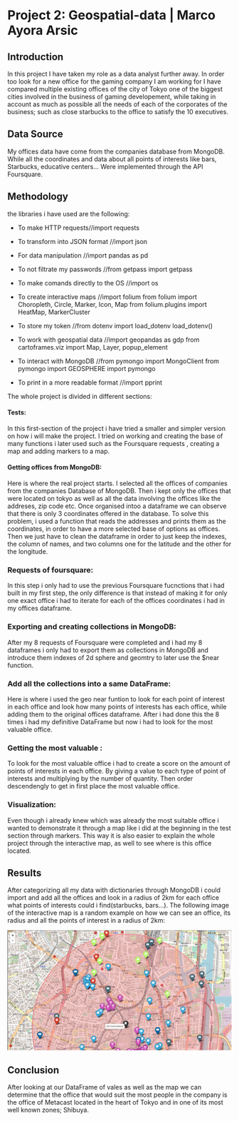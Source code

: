 # Project 2: Geospatial-data | Marco Ayora Arsic 

## Introduction 

In this project I have taken my role as a data analyst further away. In order too look for a new office for the gaming company I am working for I have compared multiple existing offices of the city of Tokyo one of the biggest cities involved in the business of gaming developement, while taking in account as much as possible all the needs of each of the corporates of the business; such as close starbucks to the office to satisfy the 10 executives.

## Data Source

My offices data have come from the companies database from MongoDB. While all the coordinates and data about all points of interests like bars, Starbucks, educative centers... Were implemented through the API Foursquare.

## Methodology

the libraries i have used are the following: 

- To make HTTP requests//import requests
- To transform into JSON format //import json
- For data manipulation //import pandas as pd
- To not filtrate my passwords //from getpass import getpass
- To make comands directly to the OS //import os
- To create interactive maps //import folium
from folium import Choropleth, Circle, Marker, Icon, Map
from folium.plugins import HeatMap, MarkerCluster

- To store my token //from dotenv import load_dotenv
load_dotenv()

- To work with geospatial data //import geopandas as gdp
from cartoframes.viz import Map, Layer, popup_element

- To interact with MongoDB //from pymongo import MongoClient
from pymongo import GEOSPHERE
import pymongo

- To print in a more readable format //import pprint


The whole project is divided in different sections:

#### Tests:

In this first-section of the project i have tried a smaller and simpler version on how i will make the project. I tried on working and creating the base of many functions i later used such as the Foursquare requests , creating a map and adding markers to a map.

#### Getting offices from MongoDB:

Here is where the real project starts. I selected all the offices of companies from the companies Database of MongoDB. Then i kept only the offices that were located on tokyo as well as all the data involving the offices like the addreses, zip code etc. Once organised intoo a dataframe we can observe that there is only 3 coordinates offered in the database. To solve this problem, i used a function that reads the addresses and prints them as the coordinates, in order to have a more selected base of options as offices. Then we just have to clean the dataframe in order to just keep the indexes, the column of names, and two columns one for the latitude and the other  for the longitude.


### Requests of foursquare:

In this step i only had to use the previous Foursquare fucnctions that i had built in my first step, the only difference is that instead of making it for only one exact office i had to iterate for each of the offices coordinates i had in my offices dataframe.

### Exporting and creating collections in MongoDB:

After my 8 requests of Foursquare were completed and i had my 8 dataframes i only had to export them as collections in MongoDB and introduce them  indexes of 2d sphere and geomtry to  later use the $near function.

### Add all the collections into a same DataFrame:

Here is where i used the geo near funtion to look for each point of interest in each office and look how many points of interests has each office,  while adding them to the original offices dataframe. After i had done this the 8 times i had my definitive DataFrame but now i had to look for the most valuable office.

### Getting the most valuable :

To look for the most valuable office i had to create a score on the amount of points of interests in each office. By giving a value to each type of point of interests and multiplying by the number of quantity. Then order descendengly to get in first place the most valuable office.

### Visualization:

Even though i already knew which was already the most suitable office i wanted to demonstrate it through a map like i did at the beginning in the test section through markers. This way it is also easier to explain the whole project through the interactive map, as well to see where is this office located. 


## Results

After categorizing all my data with dictionaries through MongoDB i could import and add all the offices and look in a radius of 2km for each office what points of interests could i find(starbucks, bars...). The following image of the interactive map is a random example on how we can see an office, its radius and all the points of interest in a radius of 2km:


![Alt text](image.png)


## Conclusion

After looking at our DataFrame of vales as well as the map we can determine that the office that would suit the most people in the company is the office of Metacast located in the heart of Tokyo and in one of its most well known zones; Shibuya. 